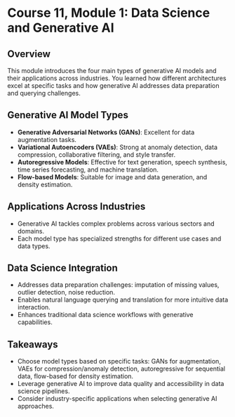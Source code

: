 # Course 11, Module 1: Data Science and Generative AI

## Overview
This module introduces the four main types of generative AI models and their applications across industries. You learned how different architectures excel at specific tasks and how generative AI addresses data preparation and querying challenges.

## Generative AI Model Types
- **Generative Adversarial Networks (GANs)**: Excellent for data augmentation tasks.
- **Variational Autoencoders (VAEs)**: Strong at anomaly detection, data compression, collaborative filtering, and style transfer.
- **Autoregressive Models**: Effective for text generation, speech synthesis, time series forecasting, and machine translation.
- **Flow-based Models**: Suitable for image and data generation, and density estimation.

## Applications Across Industries
- Generative AI tackles complex problems across various sectors and domains.
- Each model type has specialized strengths for different use cases and data types.

## Data Science Integration
- Addresses data preparation challenges: imputation of missing values, outlier detection, noise reduction.
- Enables natural language querying and translation for more intuitive data interaction.
- Enhances traditional data science workflows with generative capabilities.

## Takeaways
- Choose model types based on specific tasks: GANs for augmentation, VAEs for compression/anomaly detection, autoregressive for sequential data, flow-based for density estimation.
- Leverage generative AI to improve data quality and accessibility in data science pipelines.
- Consider industry-specific applications when selecting generative AI approaches.
